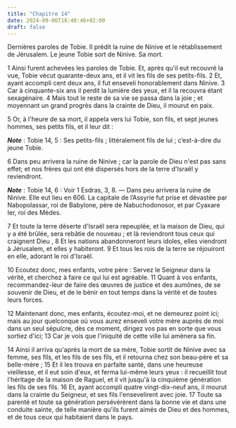 ```yaml
---
title: "Chapitre 14"
date: 2024-09-06T18:40:46+02:00
draft: false
---
```



Dernières paroles de Tobie.
Il prédit la ruine de Ninive et le rétablissement de Jérusalem.
Le jeune Tobie sort de Ninive.
Sa mort.


1 Ainsi furent achevées les paroles de Tobie. Et, après qu'il eut recouvré la vue, Tobie vécut quarante-deux ans, et il vit les fils de ses petits-fils. 2 Et, ayant accompli cent deux ans, il fut enseveli honorablement dans Ninive. 3 Car à cinquante-six ans il perdit la lumière des yeux, et il la recouvra étant sexagénaire. 4 Mais tout le reste de sa vie se passa dans la joie ; et moyennant un grand progrès dans la crainte de Dieu, il mourut en paix.


5 Or, à l'heure de sa mort, il appela vers lui Tobie, son fils, et sept jeunes hommes, ses petits fils, et il leur dit :

***Note*** :  Tobie 14, 5 : Ses petits-fils ; littéralement fils de lui ; c’est-à-dire du jeune Tobie.


6 Dans peu arrivera la ruine de Ninive ; car la parole de Dieu n'est pas sans effet; et nos frères qui ont été dispersés hors de la terre d'Israël y reviendront.

***Note*** :  Tobie 14, 6 : Voir 1 Esdras, 3, 8. ― Dans peu arrivera la ruine de Ninive. Elle eut lieu en 606. La capitale de l’Assyrie fut prise et dévastée par Nabopolassar, roi de Babylone, père de Nabuchodonosor, et par Cyaxare Ier, roi des Mèdes.

7 Et toute la terre déserte d'Israël sera repeuplée, et la maison de Dieu, qui y a été brûlée, sera rebâtie de nouveau ; et là reviendront tous ceux qui craignent Dieu , 8 Et les nations abandonneront leurs idoles, elles viendront à Jérusalem, et elles y habiteront. 9 Et tous les rois de la terre se réjouiront en elle, adorant le roi d'Israël.


10 Ecoutez donc, mes enfants, votre père : Servez le Seigneur dans la vérité, et cherchez à faire ce qui lui est agréable. 11 Quant à vos enfants, recommandez-leur de faire des œuvres de justice et des aumônes, de se souvenir de Dieu, et de le bénir en tout temps dans la vérité et de toutes leurs forces.


12 Maintenant donc, mes enfants, écoutez-moi, et ne demeurez point ici; mais au jour quelconque où vous aurez enseveli votre mère auprès de moi dans un seul sépulcre, dès ce moment, dirigez vos pas en sorte que vous sortiez d'ici; 13 Car je vois que l'iniquité de cette ville lui amènera sa fin.


14 Ainsi il arriva qu'après la mort de sa mère, Tobie sortit de Ninive avec sa femme, ses fils, et les fils de ses fils, et il retourna chez son beau-père et sa belle-mère ; 15 Et il les trouva en parfaite santé, dans une heureuse vieillesse, et il eut soin d'eux, et ferma lui-même leurs yeux : il recueillit tout l'héritage de la maison de Raguel, et il vit jusqu'à la cinquième génération les fils de ses fils. 16 Et, ayant accompli quatre vingt-dix-neuf ans, il mourut dans la crainte du Seigneur, et ses fils l'ensevelirent avec joie. 17 Toute sa parenté et toute sa génération persévérèrent dans la bonne vie et dans une conduite sainte, de telle manière qu'ils furent aimés de Dieu et des hommes, et de tous ceux qui habitaient dans le pays.
